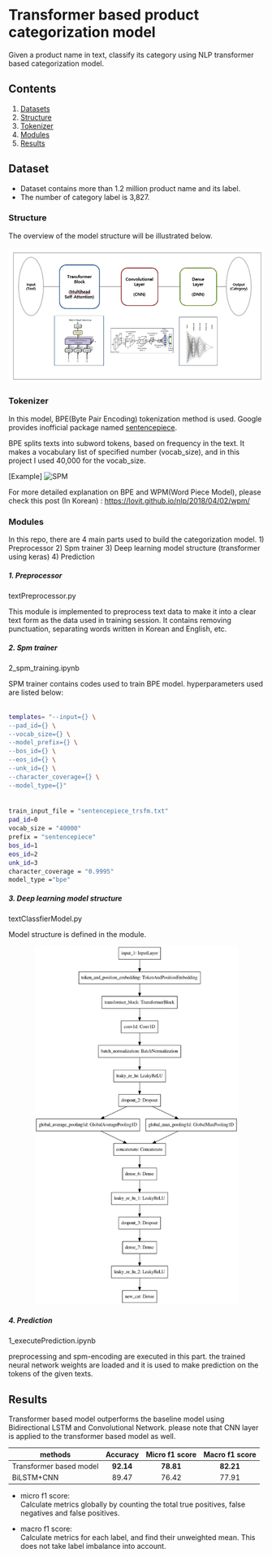 Transformer based product categorization model
==============================================

Given a product name in text, classify its category using NLP transformer based categorization model.

Contents
--------

1.	[Datasets](#datasets)
2.	[Structure](#structure)
3.	[Tokenizer](#tokenizer)
4.	[Modules](#modules)
5.	[Results](#results)

Dataset
-------

-	Dataset contains more than 1.2 million product name and its label.
-	The number of category label is 3,827.

### Structure

The overview of the model structure will be illustrated below.

![The Overview](model_structure.png)

### Tokenizer

In this model, BPE(Byte Pair Encoding) tokenization method is used. Google provides inofficial package named [sentencepiece](https://github.com/google/sentencepiece).<p> BPE splits texts into subword tokens, based on frequency in the text. It makes a vocabulary list of specified number (vocab_size), and in this project I used 40,000 for the vocab_size.

[Example] ![SPM](https://lh3.googleusercontent.com/proxy/Oo7uS8oVxl6U9JPpmKJ5ttHaWxRJdjZkHsZyQSpxcbFYTany58NaQ-Ss-OxXkQTDVPulU9Sp5QLj1D-AUnLEk3245cjrH_GluNNzVS0NdpJoZ_cyw2bhSlBqXxwVzpOA7FuQMimiyYQQ)

For more detailed explanation on BPE and WPM(Word Piece Model), please check this post (In Korean) : https://lovit.github.io/nlp/2018/04/02/wpm/

### Modules

In this repo, there are 4 main parts used to build the categorization model. 1) Preprocessor 2) Spm trainer 3) Deep learning model structure (transformer using keras) 4) Prediction

##### 1. Preprocessor

textPreprocessor.py

This module is implemented to preprocess text data to make it into a clear text form as the data used in training session. It contains removing punctuation, separating words written in Korean and English, etc.

##### 2. Spm trainer

2_spm_training.ipynb

SPM trainer contains codes used to train BPE model. hyperparameters used are listed below:

```bash

templates= "--input={} \
--pad_id={} \
--vocab_size={} \
--model_prefix={} \
--bos_id={} \
--eos_id={} \
--unk_id={} \
--character_coverage={} \
--model_type={}"


train_input_file = "sentencepiece_trsfm.txt"
pad_id=0                          
vocab_size = "40000"                
prefix = "sentencepiece"           
bos_id=1                          
eos_id=2                          
unk_id=3                          
character_coverage = "0.9995"           
model_type ="bpe"             

```

##### 3. Deep learning model structure

textClassfierModel.py

Model structure is defined in the module.

<p align="center"><img src="plot_model.png" alt="drawing" width="400"/>

##### 4. Prediction

1_executePrediction.ipynb

preprocessing and spm-encoding are executed in this part. the trained neural network weights are loaded and it is used to make prediction on the tokens of the given texts.

Results
-------

Transformer based model outperforms the baseline model using Bidirectional LSTM and Convolutional Network. please note that CNN layer is applied to the transformer based model as well.

| methods                 | Accuracy | Micro f1 score| Macro f1 score |
|-------------------------|:---------:|:---:|:---:|
| Transformer based model | **92.14** | **78.81** | **82.21** |
| BiLSTM+CNN              |   89.47   | 76.42 | 77.91|

* micro f1 score:  
  Calculate metrics globally by counting the total true positives, false negatives and false positives.

* macro f1 score:  
  Calculate metrics for each label, and find their unweighted mean. This does not take label imbalance into account.
